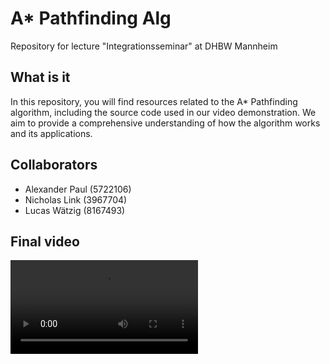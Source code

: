 # A* Pathfinding Alg
Repository for lecture "Integrationsseminar" at DHBW Mannheim

## What is it
In this repository, you will find resources related to the A* Pathfinding algorithm, including the source code used in our video demonstration. We aim to provide a comprehensive understanding of how the algorithm works and its applications.


## Collaborators
- Alexander Paul (5722106)
- Nicholas Link (3967704)
- Lucas Wätzig (8167493)

## Final video
<video src="A*Pathfinding.mp4" controls title="Title"></video>